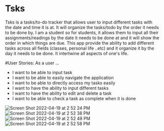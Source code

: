 # Tsks
Tsks is a tasks/to-do tracker that allows user to input different tasks with the date and time it is at. It will organize the tasks/todo by the order it needs to be done by. I am a student so for students, it allows them to input all their assignments/readings by the date it needs to be done at and it will show the order in which things are due. This app provide the ability to add different tasks across all fields (classes, personal life ..etc) and it organize it by the day it needs to be done. It intertwine all aspects of one's life.

#User Stories:
As a user ...
  - I want to be able to input task
  - I want to be able to easily navigate the application
  - I want to be able to directly access my tasks easily 
  - I want to have the ability to input different tasks 
  - I want to have the ability to edit and delete a task
  - I want to be able to check a task as complete when it is done

![Screen Shot 2022-04-19 at 2 52 24 PM](https://user-images.githubusercontent.com/94028875/164108042-a3ec7bb8-b52b-4d4d-ae9d-e0a75d54b43a.png)
![Screen Shot 2022-04-19 at 2 52 38 PM](https://user-images.githubusercontent.com/94028875/164108075-962f22d7-fd5e-43c4-9581-f0110978f9e4.png)
![Screen Shot 2022-04-19 at 2 52 48 PM](https://user-images.githubusercontent.com/94028875/164108104-a6266b1d-55ad-438d-a9b3-7e1a15fc4c3d.png)
![Screen Shot 2022-04-19 at 2 52 58 PM](https://user-images.githubusercontent.com/94028875/164108122-e4103f6e-5c9a-4721-b76b-4715ffd81384.png)
